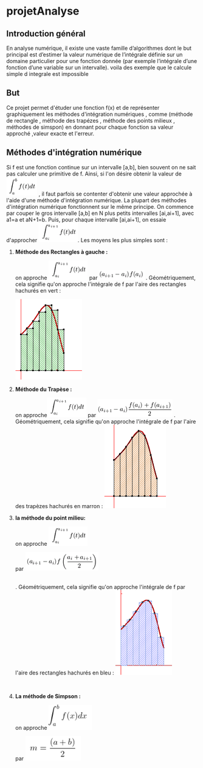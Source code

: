 # projetAnalyse

<p> <strong><h2>Introduction général </h2></strong> </p>
En analyse numérique, il existe une vaste famille d’algorithmes dont le but principal est d’estimer la valeur numérique de l’intégrale définie sur un domaine particulier pour une fonction donnée (par exemple l’intégrale d’une fonction d’une variable sur un intervalle). voila des exemple que le calcule simple d integrale est impossible

<p> <strong> <h2>But </h2></strong> </p>
Ce projet permet d'étuder une fonction f(x) et de représenter graphiquement les méthodes d'intégration numériques , comme (méthode de rectangle , méthode des trapézes , méthode des points milieux , méthodes de simspon) en donnant pour chaque fonction sa valeur approché ,valeur exacte et l'erreur.

<strong> <p><h2>Méthodes d'intégration numérique</h2></strong> </p>

Si f est une fonction continue sur un intervalle [a,b], bien souvent on ne sait pas calculer une primitive de f. Ainsi, si l'on désire obtenir la valeur de <img src= "https://github.com/mayssamerchaoui/projetAnalyse/blob/main/4.png" /> , il faut parfois se contenter d'obtenir une valeur approchée à l'aide d'une méthode d'intégration numérique.
  La plupart des méthodes d'intégration numérique fonctionnent sur le même principe. On commence par couper le gros intervalle [a,b] en N plus petits intervalles [ai,ai+1], avec a1=a et aN+1=b. Puis, pour chaque intervalle [ai,ai+1], on essaie d'approcher <img src= "https://github.com/mayssamerchaoui/projetAnalyse/blob/main/5.png" />. Les moyens les plus simples sont :
<ol>
<li><p> <strong>Méthode des Rectangles à gauche :</strong> </p></li>

<p>on approche  <img src= "https://github.com/mayssamerchaoui/projetAnalyse/blob/main/1.png" />
 par  <img src= "https://github.com/mayssamerchaoui/projetAnalyse/blob/main/2.png" /> . 
 Géométriquement, cela signifie qu'on approche l'intégrale de f par l'aire des rectangles hachurés en vert :<br />
  
  
 <img src= "https://github.com/mayssamerchaoui/projetAnalyse/blob/main/3.png" /></p> </p>



<li><p> <strong>Méthode du Trapèse :</strong> </p></li>

<p>on approche<img src= "https://github.com/mayssamerchaoui/projetAnalyse/blob/main/6.png" />
par 
<img src= "https://github.com/mayssamerchaoui/projetAnalyse/blob/main/7.png" /> .
Géométriquement, cela signifie qu'on approche l'intégrale de f par l'aire des trapèzes hachurés en marron :
<img src= "https://github.com/mayssamerchaoui/projetAnalyse/blob/main/8.png" /></p> </p>

<li><p> <strong>la méthode du point milieu: <p> </strong></li>
<p>  on approche <img src= "https://github.com/mayssamerchaoui/projetAnalyse/blob/main/9.png" /></p> 
par <img src= "https://github.com/mayssamerchaoui/projetAnalyse/blob/main/10.png" /></p> </br>. 
Géométriquement, cela signifie qu'on approche l'intégrale de f par l'aire des rectangles hachurés en bleu :
  <img src= "https://github.com/mayssamerchaoui/projetAnalyse/blob/main/11.png" /></p> </p></br>
  
  <li><p> <strong>La méthode de Simpson :</p> </strong> </li>
 on approche <img src= "https://github.com/mayssamerchaoui/projetAnalyse/blob/main/15.PNG" /></p>
par  <img src= "https://github.com/mayssamerchaoui/projetAnalyse/blob/main/16.PNG" /></p> </p>
</ol>

